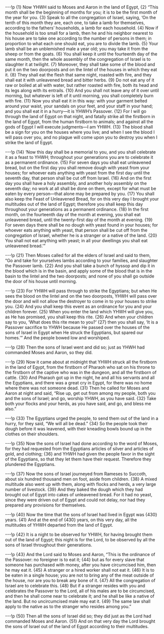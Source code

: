 ---!p
{1} Now YHWH said to Moses and Aaron in the land of Egypt, {2} “This month shall be the beginning of months for you; it is to be the first month of the year for you. {3} Speak to all the congregation of Israel, saying, ‘On the tenth of this month they are, each one, to take a lamb for themselves, according to the fathers’ households, a lamb for each household. {4} Now if the household is too small for a lamb, then he and his neighbor nearest to his house are to take one according to the number of persons in them; in proportion to what each one should eat, you are to divide the lamb. {5} Your lamb shall be an unblemished male a year old; you may take it from the sheep or from the goats. {6} You shall keep it until the fourteenth day of the same month, then the whole assembly of the congregation of Israel is to slaughter it at twilight. {7} Moreover, they shall take some of the blood and put it on the two doorposts and on the lintel of the houses in which they eat it. {8} They shall eat the flesh that same night, roasted with fire, and they shall eat it with unleavened bread and bitter herbs. {9} Do not eat any of it raw or boiled at all with water, but rather roasted with fire, both its head and its legs along with its entrails. {10} And you shall not leave any of it over until morning, but whatever is left of it until morning, you shall completely burn with fire. {11} Now you shall eat it in this way: with your garment belted around your waist, your sandals on your feet, and your staff in your hand; and you shall eat it in a hurry—it is YHWH’s Passover. {12} For I will go through the land of Egypt on that night, and fatally strike all the firstborn in the land of Egypt, from the human firstborn to animals; and against all the gods of Egypt I will execute judgments—I am YHWH. {13} The blood shall be a sign for you on the houses where you live; and when I see the blood I will pass over you, and no plague will come upon you to destroy you when I strike the land of Egypt.

---!p
{14} ‘Now this day shall be a memorial to you, and you shall celebrate it as a feast to YHWH; throughout your generations you are to celebrate it as a permanent ordinance. {15} For seven days you shall eat unleavened bread, but on the first day you shall remove dough with yeast from your houses; for whoever eats anything with yeast from the first day until the seventh day, that person shall be cut off from Israel. {16} And on the first day you shall have a holy assembly, and another holy assembly on the seventh day; no work at all shall be done on them, except for what must be eaten by every person—that alone may be prepared by you. {17} You shall also keep the Feast of Unleavened Bread, for on this very day I brought your multitudes out of the land of Egypt; therefore you shall keep this day throughout your generations as a permanent ordinance. {18} In the first month, on the fourteenth day of the month at evening, you shall eat unleavened bread, until the twenty-first day of the month at evening. {19} For seven days there shall be no dough with yeast found in your houses; for whoever eats anything with yeast, that person shall be cut off from the congregation of Israel, whether he is a stranger or a native of the land. {20} You shall not eat anything with yeast; in all your dwellings you shall eat unleavened bread.’”

---!p
{21} Then Moses called for all the elders of Israel and said to them, “Go and take for yourselves lambs according to your families, and slaughter the Passover lamb. {22} And you shall take a bunch of hyssop and dip it in the blood which is in the basin, and apply some of the blood that is in the basin to the lintel and the two doorposts; and none of you shall go outside the door of his house until morning.

---!p
{23} For YHWH will pass through to strike the Egyptians; but when He sees the blood on the lintel and on the two doorposts, YHWH will pass over the door and will not allow the destroyer to come in to your houses to strike you. {24} And you shall keep this event as an ordinance for you and your children forever. {25} When you enter the land which YHWH will give you, as He has promised, you shall keep this rite. {26} And when your children say to you, ‘What does this rite mean to you?’ {27} then you shall say, ‘It is a Passover sacrifice to YHWH because He passed over the houses of the sons of Israel in Egypt when He struck the Egyptians, but spared our homes.’” And the people bowed low and worshiped.

---!p
{28} Then the sons of Israel went and did so; just as YHWH had commanded Moses and Aaron, so they did.

---!p
{29} Now it came about at midnight that YHWH struck all the firstborn in the land of Egypt, from the firstborn of Pharaoh who sat on his throne to the firstborn of the captive who was in the dungeon, and all the firstborn of cattle. {30} And Pharaoh got up in the night, he and all his servants and all the Egyptians, and there was a great cry in Egypt, for there was no home where there was not someone dead. {31} Then he called for Moses and Aaron at night and said, “Rise up, get out from among my people, both you and the sons of Israel; and go, worship YHWH, as you have said. {32} Take both your flocks and your herds, as you have said, and go, and bless me also.”

---!p
{33} The Egyptians urged the people, to send them out of the land in a hurry, for they said, “We will all be dead.” {34} So the people took their dough before it was leavened, with their kneading bowls bound up in the clothes on their shoulders.

---!p
{35} Now the sons of Israel had done according to the word of Moses, for they had requested from the Egyptians articles of silver and articles of gold, and clothing; {36} and YHWH had given the people favor in the sight of the Egyptians, so that they let them have their request. Therefore they plundered the Egyptians.

---!p
{37} Now the sons of Israel journeyed from Rameses to Succoth, about six hundred thousand men on foot, aside from children. {38} A mixed multitude also went up with them, along with flocks and herds, a very large number of livestock. {39} And they baked the dough which they had brought out of Egypt into cakes of unleavened bread. For it had no yeast, since they were driven out of Egypt and could not delay, nor had they prepared any provisions for themselves.

---!p
{40} Now the time that the sons of Israel had lived in Egypt was {430} years. {41} And at the end of {430} years, on this very day, all the multitudes of YHWH departed from the land of Egypt.

---!p
{42} It is a night to be observed for YHWH, for having brought them out of the land of Egypt; this night is for the Lord, to be observed by all the sons of Israel throughout their generations.

---!p
{43} And the Lord said to Moses and Aaron, “This is the ordinance of the Passover: no foreigner is to eat it; {44} but as for every slave that someone has purchased with money, after you have circumcised him, then he may eat it. {45} A stranger or a hired worker shall not eat it. {46} It is to be eaten in a single house; you are not to bring any of the meat outside of the house, nor are you to break any bone of it. {47} All the congregation of Israel are to celebrate this. {48} But if a stranger resides with you and celebrates the Passover to the Lord, all of his males are to be circumcised, and then he shall come near to celebrate it; and he shall be like a native of the land. But no uncircumcised male may eat it. {49} The same law shall apply to the native as to the stranger who resides among you.”

---!p
{50} Then all the sons of Israel did so; they did just as the Lord had commanded Moses and Aaron. {51} And on that very day the Lord brought the sons of Israel out of the land of Egypt according to their multitudes.